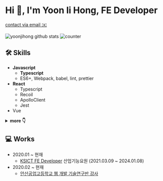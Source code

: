 # Hi 👋, I'm Yoon Ii Hong, FE Developer
[contact via email ✉️](mailto:wmsttks@gmail.com)

![yoonjihong github stats](https://github-readme-stats.vercel.app/api?username=yoonjihong&count_private=true&show_icons=true&theme=monokai)
![counter](https://komarev.com/ghpvc/?username=yoonjihong)
<!-- ### FE Developer -->

## 🛠 Skills
- **Javascript**
  - **Typescript**
  - ES6+, Webpack, babel, lint, prettier
- **React**
  - Typescript
  - Recoil
  - ApolloClient
  - Jest
- Vue
<details><summary><b>more 👇</b></summary>
<ul>
  <li>
    HTML
  </li>
  <li>
    CSS
    <ul>
      <li>scss, sass</li>
      <li>Styled-component, material-ui, AntD</li>
    </ul>
  </li>
  <li>
    PHP
  </li>
  <li>
    Mysql
  </li>
  <li>
    Flutter
  </li>
  <li>
    GraphQL
  </li>
</ul>
</details>

## 💻 Works
- 2020.01 ~ 현재
  - <a href="http://ksict.com/">KSICT FE Developer</a> 산업기능요원 (2021.03.09 ~ 2024.01.08)
- 2020.02 ~ 현재 
  - <a href="https://jiiiihong.tistory.com/" target="_blank">안산공업고등학교 웹 개발 기술연구반 강사</a>

<!-- ## ⭐️ Interest

- **Main**: React, Typescript
- **Side**: UI/UX, Flutter -->
<!-- - **Humanly**: Netflix(always watching "Friends"), Action movie, cityPop -->
